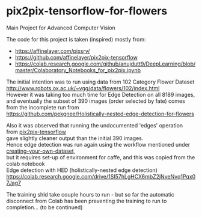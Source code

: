 # pix2pix-tensorflow-for-flowers
Main Project for Advanced Computer Vision

The code for this project is taken (inspired) mostly from:  
* https://affinelayer.com/pixsrv/
* https://github.com/affinelayer/pix2pix-tensorflow
* https://colab.research.google.com/github/anujdutt9/DeepLearning/blob/master/Colaboratory_Notebooks_for_pix2pix.ipynb

The initial intention was to run using data from 102 Category Flower Dataset
http://www.robots.ox.ac.uk/~vgg/data/flowers/102/index.html  
However it was taking too much time for Edge Detection on all 8189 images,  
and eventually the subset of 390 images (order selected by fate) comes from the incomplete run from  
https://github.com/pekgnee/Holistically-nested-edge-detection-for-flowers

Also it was observed that running the undocumented 'edges' operation from [pix2pix-tensorflow](https://github.com/affinelayer/pix2pix-tensorflow)  
gave slightly cleaner output than the initial 390 images.  
Hence edge detection was run again using the workflow mentioned under [creating-your-own-dataset](https://github.com/affinelayer/pix2pix-tensorflow#creating-your-own-dataset),  
but it requires set-up of environment for caffe, and this was copied from the colab notebook  
Edge detection with HED (holistically-nested edge detection)  
https://colab.research.google.com/drive/1SI57hLgHCX6mbZ2jNveNvq1Pqx07Jag7

The training shld take couple hours to run - but so far the automatic disconnect from Colab has been preventing the training to run to completion... (to be continued)

